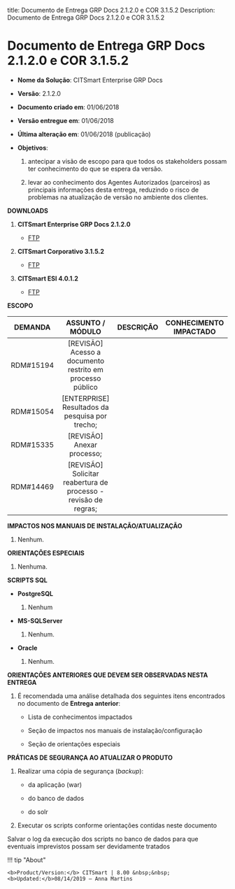 title: Documento de Entrega GRP Docs 2.1.2.0 e COR 3.1.5.2
Description: Documento de Entrega GRP Docs 2.1.2.0 e COR 3.1.5.2

# Documento de Entrega GRP Docs 2.1.2.0 e COR 3.1.5.2

-   **Nome da Solução**: CITSmart Enterprise GRP Docs

-   **Versão**: 2.1.2.0

-   **Documento criado em**: 01/06/2018

-   **Versão entregue em**: 01/06/2018

-   **Última alteração em**: 01/06/2018 (publicação)

-   **Objetivos**:

    1.  antecipar a visão de escopo para que todos os stakeholders possam ter
        conhecimento do que se espera da versão.

    2.  levar ao conhecimento dos Agentes Autorizados (parceiros) as principais
        informações desta entrega, reduzindo o risco de problemas na atualização
        de versão no ambiente dos clientes.

**DOWNLOADS**

1.  **CITSmart Enterprise GRP Docs 2.1.2.0**

    -   [FTP](http://kb.citsmartcloud.com/entregas/papelzero/Enterprise/2.1.2.0/)

2.  **CITSmart Corporativo 3.1.5.2**

    -   [FTP](http://kb.citsmartcloud.com/entregas/corporativo/Enterprise/3.1.5.2/)

3.  **CITSmart ESI 4.0.1.2**

    -   [FTP](http://kb.citsmartcloud.com/entregas/papelzero/Enterprise/2.1.1.0/cit-esi-web-4.0.1.2.war)

**ESCOPO**


|  DEMANDA  |                         ASSUNTO / MÓDULO                        | DESCRIÇÃO | CONHECIMENTO IMPACTADO |
|:---------:|:---------------------------------------------------------------:|:---------:|:----------------------:|
| RDM#15194 |    [REVISÃO] Acesso a documento restrito em processo público    |           |                        |
| RDM#15054 |         [ENTERPRISE] Resultados da pesquisa por trecho;         |           |                        |
| RDM#15335 |                    [REVISÃO] Anexar processo;                   |           |                        |
| RDM#14469 | [REVISÃO] Solicitar reabertura de processo - revisão de regras; |           |                        |

**IMPACTOS NOS MANUAIS DE INSTALAÇÃO/ATUALIZAÇÃO**

1.  Nenhum.

**ORIENTAÇÕES ESPECIAIS**

1.  Nenhuma.

**SCRIPTS SQL**

-   **PostgreSQL**

    1.  Nenhum

-   **MS-SQLServer**

    1.  Nenhum.

-   **Oracle**

    1.  Nenhum.

**ORIENTAÇÕES ANTERIORES QUE DEVEM SER OBSERVADAS NESTA ENTREGA**

1.  É recomendada uma análise detalhada dos seguintes itens encontrados no
    documento de **Entrega anterior**:

    -   Lista de conhecimentos impactados

    -   Seção de impactos nos manuais de instalação/configuração

    -   Seção de orientações especiais

**PRÁTICAS DE SEGURANÇA AO ATUALIZAR O PRODUTO**

1.  Realizar uma cópia de segurança (*backup*):

    -   da aplicação (war)

    -   do banco de dados

    -   do solr

2.  Executar os scripts conforme orientações contidas neste documento

Salvar o log da execução dos scripts no banco de dados para que eventuais
imprevistos possam ser devidamente tratados


!!! tip "About"

    <b>Product/Version:</b> CITSmart | 8.00 &nbsp;&nbsp;
    <b>Updated:</b>08/14/2019 – Anna Martins
